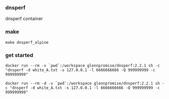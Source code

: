 ### dnsperf
dnsperf container


### make
```
make dnsperf_alpine
```

### get started
```
docker run --rm -v `pwd`:/workspace glennpromise/dnsperf:2.2.1 sh -c "dnsperf -d white_A.txt -s 127.0.0.1 -l 6666666666 -Q 999999999 -c 999999999"

docker run --rm -d -v `pwd`:/workspace glennpromise/dnsperf:2.2.1 sh -c "dnsperf -d white_A.txt -s 127.0.0.1 -l 6666666666 -Q 999999999 -c 999999999"
```

